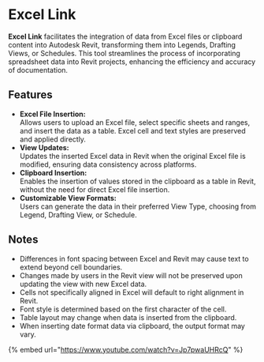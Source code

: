 # Excel Link

**Excel Link** facilitates the integration of data from Excel files or clipboard content into Autodesk Revit, transforming them into Legends, Drafting Views, or Schedules. This tool streamlines the process of incorporating spreadsheet data into Revit projects, enhancing the efficiency and accuracy of documentation.

## Features

* **Excel File Insertion:** \
  Allows users to upload an Excel file, select specific sheets and ranges, and insert the data as a table. Excel cell and text styles are preserved and applied directly.
* **View Updates:** \
  Updates the inserted Excel data in Revit when the original Excel file is modified, ensuring data consistency across platforms.
* **Clipboard Insertion:** \
  Enables the insertion of values stored in the clipboard as a table in Revit, without the need for direct Excel file insertion.
* **Customizable View Formats:** \
  Users can generate the data in their preferred View Type, choosing from Legend, Drafting View, or Schedule.

## Notes

* Differences in font spacing between Excel and Revit may cause text to extend beyond cell boundaries.
* Changes made by users in the Revit view will not be preserved upon updating the view with new Excel data.
* Cells not specifically aligned in Excel will default to right alignment in Revit.
* Font style is determined based on the first character of the cell.
* Table layout may change when data is inserted from the clipboard.
* When inserting date format data via clipboard, the output format may vary.

{% embed url="https://www.youtube.com/watch?v=Jp7pwaUHRcQ" %}

